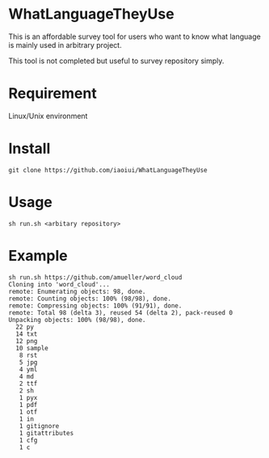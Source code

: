 # WhatLanguageTheyUse
This is an affordable survey tool for users who want to know what language is mainly used in arbitrary project.

This tool is not completed but useful to survey repository simply.

# Requirement
Linux/Unix environment

# Install

```
git clone https://github.com/iaoiui/WhatLanguageTheyUse
```

# Usage

```
sh run.sh <arbitary repository>
```

# Example

```
sh run.sh https://github.com/amueller/word_cloud
Cloning into 'word_cloud'...
remote: Enumerating objects: 98, done.
remote: Counting objects: 100% (98/98), done.
remote: Compressing objects: 100% (91/91), done.
remote: Total 98 (delta 3), reused 54 (delta 2), pack-reused 0
Unpacking objects: 100% (98/98), done.
  22 py
  14 txt
  12 png
  10 sample
   8 rst
   5 jpg
   4 yml
   4 md
   2 ttf
   2 sh
   1 pyx
   1 pdf
   1 otf
   1 in
   1 gitignore
   1 gitattributes
   1 cfg
   1 c
 ```
